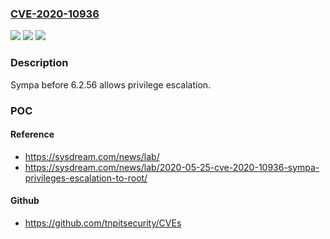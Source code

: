 ### [CVE-2020-10936](https://cve.mitre.org/cgi-bin/cvename.cgi?name=CVE-2020-10936)
![](https://img.shields.io/static/v1?label=Product&message=n%2Fa&color=blue)
![](https://img.shields.io/static/v1?label=Version&message=n%2Fa&color=blue)
![](https://img.shields.io/static/v1?label=Vulnerability&message=n%2Fa&color=brighgreen)

### Description

Sympa before 6.2.56 allows privilege escalation.

### POC

#### Reference
- https://sysdream.com/news/lab/
- https://sysdream.com/news/lab/2020-05-25-cve-2020-10936-sympa-privileges-escalation-to-root/

#### Github
- https://github.com/tnpitsecurity/CVEs

